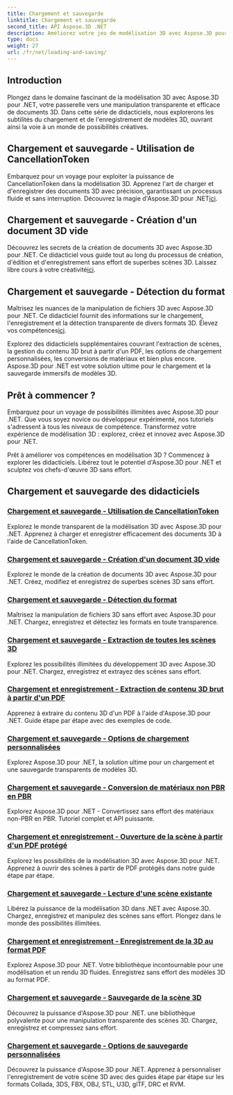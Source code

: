 ```yaml
---
title: Chargement et sauvegarde
linktitle: Chargement et sauvegarde
second_title: API Aspose.3D .NET
description: Améliorez votre jeu de modélisation 3D avec Aspose.3D pour .NET ! Maîtrisez des techniques efficaces de chargement et de sauvegarde à l’aide de CancellationToken. Explorez maintenant !
type: docs
weight: 27
url: /fr/net/loading-and-saving/
---
```

## Introduction

Plongez dans le domaine fascinant de la modélisation 3D avec Aspose.3D pour .NET, votre passerelle vers une manipulation transparente et efficace de documents 3D. Dans cette série de didacticiels, nous explorerons les subtilités du chargement et de l'enregistrement de modèles 3D, ouvrant ainsi la voie à un monde de possibilités créatives.

## Chargement et sauvegarde - Utilisation de CancellationToken

Embarquez pour un voyage pour exploiter la puissance de CancellationToken dans la modélisation 3D. Apprenez l'art de charger et d'enregistrer des documents 3D avec précision, garantissant un processus fluide et sans interruption. Découvrez la magie d'Aspose.3D pour .NET[ici](./cancellation-token/).

## Chargement et sauvegarde - Création d'un document 3D vide

 Découvrez les secrets de la création de documents 3D avec Aspose.3D pour .NET. Ce didacticiel vous guide tout au long du processus de création, d'édition et d'enregistrement sans effort de superbes scènes 3D. Laissez libre cours à votre créativité[ici](./create-empty-3d-document/).

## Chargement et sauvegarde - Détection du format

 Maîtrisez les nuances de la manipulation de fichiers 3D avec Aspose.3D pour .NET. Ce didacticiel fournit des informations sur le chargement, l'enregistrement et la détection transparente de divers formats 3D. Élevez vos compétences[ici](./detect-format/).

Explorez des didacticiels supplémentaires couvrant l'extraction de scènes, la gestion du contenu 3D brut à partir d'un PDF, les options de chargement personnalisées, les conversions de matériaux et bien plus encore. Aspose.3D pour .NET est votre solution ultime pour le chargement et la sauvegarde immersifs de modèles 3D.

## Prêt à commencer ?

Embarquez pour un voyage de possibilités illimitées avec Aspose.3D pour .NET. Que vous soyez novice ou développeur expérimenté, nos tutoriels s'adressent à tous les niveaux de compétence. Transformez votre expérience de modélisation 3D : explorez, créez et innovez avec Aspose.3D pour .NET.

Prêt à améliorer vos compétences en modélisation 3D ? Commencez à explorer les didacticiels. Libérez tout le potentiel d'Aspose.3D pour .NET et sculptez vos chefs-d'œuvre 3D sans effort.
## Chargement et sauvegarde des didacticiels
### [Chargement et sauvegarde - Utilisation de CancellationToken](./cancellation-token/)
Explorez le monde transparent de la modélisation 3D avec Aspose.3D pour .NET. Apprenez à charger et enregistrer efficacement des documents 3D à l'aide de CancellationToken.
### [Chargement et sauvegarde - Création d'un document 3D vide](./create-empty-3d-document/)
Explorez le monde de la création de documents 3D avec Aspose.3D pour .NET. Créez, modifiez et enregistrez de superbes scènes 3D sans effort.
### [Chargement et sauvegarde - Détection du format](./detect-format/)
Maîtrisez la manipulation de fichiers 3D sans effort avec Aspose.3D pour .NET. Chargez, enregistrez et détectez les formats en toute transparence.
### [Chargement et sauvegarde - Extraction de toutes les scènes 3D](./extract-all-3d-scenes/)
Explorez les possibilités illimitées du développement 3D avec Aspose.3D pour .NET. Chargez, enregistrez et extrayez des scènes sans effort.
### [Chargement et enregistrement - Extraction de contenu 3D brut à partir d'un PDF](./extract-raw-3d-contents-pdf/)
Apprenez à extraire du contenu 3D d'un PDF à l'aide d'Aspose.3D pour .NET. Guide étape par étape avec des exemples de code.
### [Chargement et sauvegarde - Options de chargement personnalisées](./custom-load-options/)
Explorez Aspose.3D pour .NET, la solution ultime pour un chargement et une sauvegarde transparents de modèles 3D.
### [Chargement et sauvegarde - Conversion de matériaux non PBR en PBR](./non-pbr-to-pbr-material-conversion/)
Explorez Aspose.3D pour .NET - Convertissez sans effort des matériaux non-PBR en PBR. Tutoriel complet et API puissante.
### [Chargement et enregistrement - Ouverture de la scène à partir d'un PDF protégé](./open-scene-protected-pdf/)
Explorez les possibilités de la modélisation 3D avec Aspose.3D pour .NET. Apprenez à ouvrir des scènes à partir de PDF protégés dans notre guide étape par étape.
### [Chargement et sauvegarde - Lecture d'une scène existante](./read-existing-scene/)
Libérez la puissance de la modélisation 3D dans .NET avec Aspose.3D. Chargez, enregistrez et manipulez des scènes sans effort. Plongez dans le monde des possibilités illimitées.
### [Chargement et enregistrement - Enregistrement de la 3D au format PDF](./save-3d-in-pdf/)
Explorez Aspose.3D pour .NET. Votre bibliothèque incontournable pour une modélisation et un rendu 3D fluides. Enregistrez sans effort des modèles 3D au format PDF.
### [Chargement et sauvegarde - Sauvegarde de la scène 3D](./save-3d-scene/)
 Découvrez la puissance d'Aspose.3D pour .NET. une bibliothèque polyvalente pour une manipulation transparente des scènes 3D. Chargez, enregistrez et compressez sans effort.
### [Chargement et sauvegarde - Options de sauvegarde personnalisées](./custom-save-options/)
Découvrez la puissance d'Aspose.3D pour .NET. Apprenez à personnaliser l'enregistrement de votre scène 3D avec des guides étape par étape sur les formats Collada, 3DS, FBX, OBJ, STL, U3D, glTF, DRC et RVM.